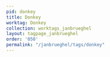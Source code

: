 ```yaml
---
pid: donkey
title: Donkey
worktag: Donkey
collection: worktags_janbrueghel
layout: tagpage_janbrueghel
order: '050'
permalink: "/janbrueghel/tags/donkey"
---
```

